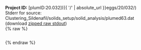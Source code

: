 **Project ID:** [plumID:20.032]({{ '/' | absolute_url }}eggs/20/032/)  
Stderr for source:  Clustering_Sildenafil/solids_setup/solid_analysis/plumed63.dat   
(download [zipped raw stdout](plumed63.dat.plumed_master.stdout.txt.zip))  
{% raw %}
<pre>
</pre>
{% endraw %}
